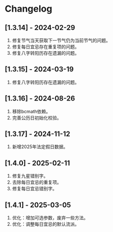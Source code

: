 # Changelog


## [1.3.14] - 2024-02-29
1. 修复节气当天获取下一节气仍为当前节气的问题。
2. 修复每日宜忌存在重复项的问题。
3. 修复八字转阳历存在遗漏的问题。

## [1.3.15] - 2024-03-19
1. 修复八字转阳历存在遗漏的问题。

## [1.3.16] - 2024-08-26
1. 移除bcmath依赖。
2. 完善公历日初始化校验。

## [1.3.17] - 2024-11-12
1. 新增2025年法定假日数据。

## [1.4.0] - 2025-02-11
1. 修复九星错别字。
2. 去除每日宜忌的重复项。
3. 修复每日宜忌错别字。

## [1.4.1] - 2025-03-05
1. 优化：增加可选参数，废弃一些方法。
2. 优化：调整每日宜忌的默认流派。
